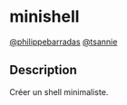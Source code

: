 # minishell

[@philippebarradas](https://github.com/philippebarradas)
[@tsannie](https://github.com/tsannie)

## Description

Créer un shell minimaliste.
